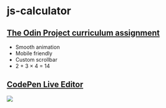 # js-calculator
## [The Odin Project curriculum assignment](https://www.theodinproject.com/courses/web-development-101/lessons/calculator)
- Smooth animation
- Mobile friendly
- Custom scrollbar
- 2 + 3 × 4 = 14

## [CodePen Live Editor](https://codepen.io/sviperm/pen/GawKOg)
![](https://repository-images.githubusercontent.com/189267583/16afe100-856f-11e9-94c7-9fe875c47c98)

